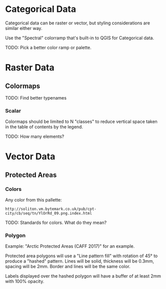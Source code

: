 # Categorical Data

Categorical data can be raster or vector, but styling considerations are
similar either way.

Use the "Spectral" colorramp that's built-in to QGIS for Categorical data.

TODO: Pick a better color ramp or palette.


# Raster Data

## Colormaps

TODO: Find better typenames


### Scalar

Colormaps should be limited to N "classes" to reduce vertical space taken in
the table of contents by the legend.

TODO: How many elements?


# Vector Data

## Protected Areas

### Colors

Any color from this pallette:

    http://soliton.vm.bytemark.co.uk/pub/cpt-city/cb/seq/tn/YlOrRd_09.png.index.html

TODO: Standards for colors. What do they mean?


### Polygon

Example: "Arctic Protected Areas (CAFF 2017)" for an example.

Protected area polygons will use a "Line pattern fill" with rotation of 45° to
produce a "hashed" pattern. Lines will be solid, thickness will be 0.3mm,
spacing will be 2mm. Border and lines will be the same color.

Labels displayed over the hashed polygon will have a buffer of at least 2mm with 100% opacity.
